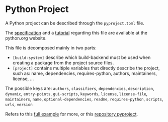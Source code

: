 # Python Project

A Python project can be described through the `pyproject.toml` file.

The [specification](https://packaging.python.org/en/latest/specifications/pyproject-toml/) and a [tutorial](https://packaging.python.org/en/latest/guides/writing-pyproject-toml/) regarding this file are available at the python.org website.

This file is decomposed mainly in two parts:

* `[build-system]` describe which build-backend must be used when creating a package from the project source files.
* `[project]` contains multiple variables that directly describe the project, such as: name, dependencies, requires-python, authors, maintainers, license, ...

The possible keys are: ``authors``, ``classifiers``, ``dependencies``, ``description``, ``dynamic``, ``entry-points``, ``gui-scripts``, ``keywords``, ``license``, ``license-file``, ``maintainers``, ``name``, ``optional-dependencies``, ``readme``, ``requires-python``, ``scripts``, ``urls``, ``version``

Refers to this [full example](https://packaging.python.org/en/latest/guides/writing-pyproject-toml/#a-full-example) for more, or this [repository pyproject](https://raw.githubusercontent.com/LeoLetellier/PyConfig/main/pyproject.toml).
